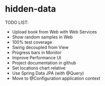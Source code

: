 hidden-data
===========
 TODO LIST:
 
 - Upload book from Web with Web Services
 - Show random samples in Web
 - 100% test coverage
 - Swing decoupled from View
 - Progress bars in Monitor
 - Improve Performance UI
 - Project documentation in github
 - Set locations chart relative
 - Use Spring Data JPA (with @Query)
 - Move to @Configuration application context
